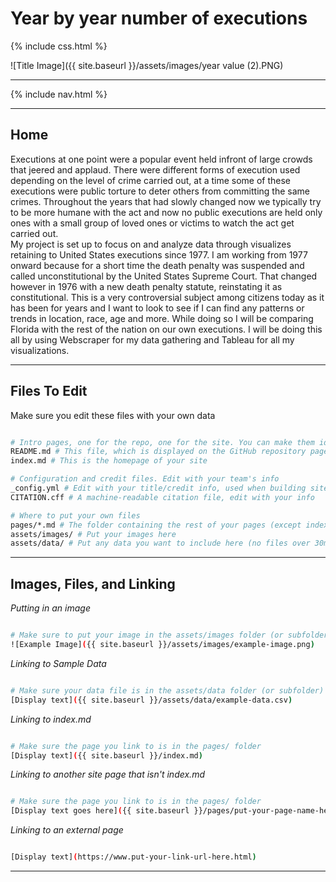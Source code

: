 # Year by year number of executions

{% include css.html %}

![Title Image]({{ site.baseurl }}/assets/images/year value (2).PNG)


---

{% include nav.html %}

---

## Home

Executions at one point were a popular event held infront of large crowds that jeered and applaud.  There were different forms of execution used depending on the level of crime carried out, at a time some of these executions were public torture to deter others from committing the same crimes.  Throughout the years that had slowly changed now we typically try to be more humane with the act and now no public executions are held only ones with a small group of loved ones or victims to watch the act get carried out.  
My project is set up to focus on and analyze data through visualizes retaining to United States executions since 1977.  I am working from 1977 onward because for a short time the death penalty was suspended and called unconstitutional by the United States Supreme Court. That changed however in 1976 with a new death penalty statute, reinstating it as constitutional. 
This is a very controversial subject among citizens today as it has been for years and I want to look to see if I can find any patterns or trends in location, race, age and more. While doing so I will be comparing Florida with the rest of the nation on our own executions.  I will be doing this all by using Webscraper for my data gathering and Tableau for all my visualizations.   

---

## Files To Edit

Make sure you edit these files with your own data

```sh

# Intro pages, one for the repo, one for the site. You can make them identical
README.md # This file, which is displayed on the GitHub repository page
index.md # This is the homepage of your site

# Configuration and credit files. Edit with your team's info
_config.yml # Edit with your title/credit info, used when building site
CITATION.cff # A machine-readable citation file, edit with your info

# Where to put your own files
pages/*.md # The folder containing the rest of your pages (except index.md)
assets/images/ # Put your images here
assets/data/ # Put any data you want to include here (no files over 30mb)

```

---

## Images, Files, and Linking

*Putting in an image*

```sh

# Make sure to put your image in the assets/images folder (or subfolder)
![Example Image]({{ site.baseurl }}/assets/images/example-image.png)

```

*Linking to Sample Data*

```sh

# Make sure your data file is in the assets/data folder (or subfolder)
[Display text]({{ site.baseurl }}/assets/data/example-data.csv)

```

*Linking to index.md*

```sh

# Make sure the page you link to is in the pages/ folder
[Display text]({{ site.baseurl }}/index.md)

```

*Linking to another site page that isn't index.md*

```sh

# Make sure the page you link to is in the pages/ folder
[Display text goes here]({{ site.baseurl }}/pages/put-your-page-name-here.md)

```

*Linking to an external page*

```sh

[Display text](https://www.put-your-link-url-here.html)

```

---

